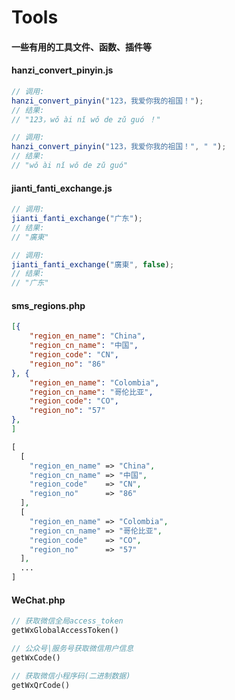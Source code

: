 # Tools

#### 一些有用的工具文件、函数、插件等

#### hanzi_convert_pinyin.js

```js
// 调用:
hanzi_convert_pinyin("123，我爱你我的祖国！");
// 结果:
// "123，wǒ ài nǐ wǒ de zǔ guó ！"

// 调用:
hanzi_convert_pinyin("123，我爱你我的祖国！", " ");
// 结果:
// "wǒ ài nǐ wǒ de zǔ guó"

```

#### jianti_fanti_exchange.js

```js
// 调用:
jianti_fanti_exchange("广东");
// 结果:
// "廣東"

// 调用:
jianti_fanti_exchange("廣東", false);
// 结果:
// "广东"
```

#### sms_regions.php

```json
[{
	"region_en_name": "China",
	"region_cn_name": "中国",
	"region_code": "CN",
	"region_no": "86"
}, {
	"region_en_name": "Colombia",
	"region_cn_name": "哥伦比亚",
	"region_code": "CO",
	"region_no": "57"
},
]
```
```php
[
  [
    "region_en_name" => "China",
    "region_cn_name" => "中国",
    "region_code"    => "CN",
    "region_no"      => "86"
  ],
  [
    "region_en_name" => "Colombia",
    "region_cn_name" => "哥伦比亚",
    "region_code"    => "CO",
    "region_no"      => "57"
  ],
  ...
]
```

#### WeChat.php

```php
// 获取微信全局access_token
getWxGlobalAccessToken()

// 公众号|服务号获取微信用户信息
getWxCode()

// 获取微信小程序码(二进制数据)
getWxQrCode()
```
